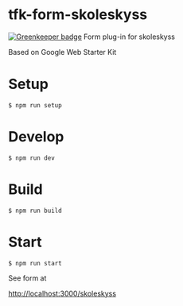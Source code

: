 # tfk-form-skoleskyss

[![Greenkeeper badge](https://badges.greenkeeper.io/telemark/tfk-form-skoleskyss.svg)](https://greenkeeper.io/)
Form plug-in for skoleskyss

Based on Google Web Starter Kit

# Setup

```
$ npm run setup
```

# Develop

```
$ npm run dev
```

# Build

```
$ npm run build
```

# Start

```
$ npm run start
```

See form at

[http://localhost:3000/skoleskyss](http://localhost:3000/skoleskyss)